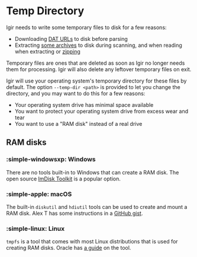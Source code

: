 # Temp Directory

Igir needs to write some temporary files to disk for a few reasons:

- Downloading [DAT URLs](../dats/processing.md#scanning-for-dats) to disk before parsing
- Extracting [some archives](../input/reading-archives.md) to disk during scanning, and when reading when extracting or [zipping](../output/writing-archives.md)

Temporary files are ones that are deleted as soon as Igir no longer needs them for processing. Igir will also delete any leftover temporary files on exit.

Igir will use your operating system's temporary directory for these files by default.  The option `--temp-dir <path>` is provided to let you change the directory, and you may want to do this for a few reasons:

- Your operating system drive has minimal space available
- You want to protect your operating system drive from excess wear and tear
- You want to use a "RAM disk" instead of a real drive

## RAM disks

### :simple-windowsxp: Windows

There are no tools built-in to Windows that can create a RAM disk. The open source [ImDisk Toolkit](https://sourceforge.net/projects/imdisk-toolkit/) is a popular option.

### :simple-apple: macOS

The built-in `diskutil` and `hdiutil` tools can be used to create and mount a RAM disk. Alex T has some instructions in a [GitHub gist](https://gist.github.com/htr3n/344f06ba2bb20b1056d7d5570fe7f596).

### :simple-linux: Linux

`tmpfs` is a tool that comes with most Linux distributions that is used for creating RAM disks. Oracle has [a guide](https://docs.oracle.com/cd/E18752_01/html/817-5093/fscreate-99040.html) on the tool.
